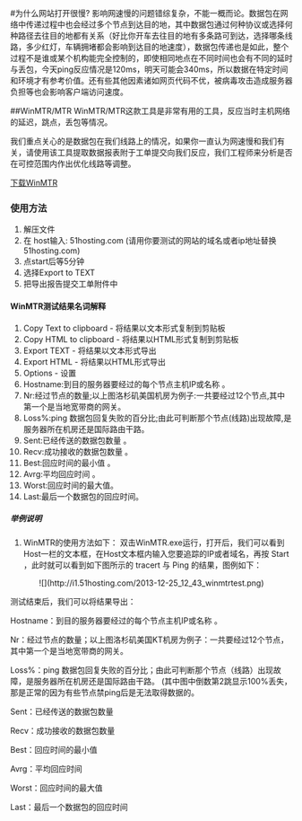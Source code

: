 <!-- --- tag: faq 网络 网速 延迟 掉包 mtr 云主机 独立服务器 虚拟主机 -->
#为什么网站打开很慢?
影响网速慢的问题错综复杂，不能一概而论。数据包在网络中传递过程中也会经过多个节点到达目的地，其中数据包通过何种协议或选择何种路径去往目的地都有关系（好比你开车去往目的地有多条路可到达，选择哪条线路，多少红灯，车辆拥堵都会影响到达目的地速度），数据包传递也是如此，整个过程不是谁或某个机构能完全控制的，即使相同地点在不同时间也会有不同的延时与丢包，今天ping反应情况是120ms，明天可能会340ms，所以数据在特定时间和环境才有参考价值。还有些其他因素诸如网页代码不优，被病毒攻击造成服务器负担等也会影响客户端访问速度。


##WinMTR/MTR
WinMTR/MTR这款工具是非常有用的工具，反应当时主机网络的延迟，跳点，丢包等情况。

我们重点关心的是数据包在我们线路上的情况，如果你一直认为网速慢和我们有关，请使用该工具提取数据报表附于工单提交向我们反应，我们工程师来分析是否在可控范围内作出优化线路等调整。

[下载WinMTR](http://downloads.sourceforge.net/project/winmtr/WinMTR-v092.zip?r=http%3A%2F%2Fsourceforge.net%2Fprojects%2Fwinmtr%2Ffiles%2F&ts=1353040732&use_mirror=jaist)


### 使用方法
1. 解压文件
2. 在 host输入: 51hosting.com (请用你要测试的网站的域名或者ip地址替换51hosting.com)
3. 点start后等5分钟
4. 选择Export to TEXT
5. 把导出报告提交工单附件中

#### WinMTR测试结果名词解释
1. Copy Text to clipboard   - 将结果以文本形式复制到剪贴板
2. Copy HTML to clipboard - 将结果以HTML形式复制到剪贴板
3. Export TEXT  - 将结果以文本形式导出
4. Export HTML - 将结果以HTML形式导出
5. Options - 设置 
6. Hostname:到目的服务器要经过的每个节点主机IP或名称 。
7. Nr:经过节点的数量;以上图洛杉矶美国机房为例子:一共要经过12个节点,其中第一个是当地宽带商的网关。
8. Loss%:ping 数据包回复失败的百分比;由此可判断那个节点(线路)出现故障,是服务器所在机房还是国际路由干路。 
9. Sent:已经传送的数据包数量 。
10. Recv:成功接收的数据包数量 。
11. Best:回应时间的最小值 。
12. Avrg:平均回应时间 。
13. Worst:回应时间的最大值。 
14. Last:最后一个数据包的回应时间。

##### 举例说明
1. WinMTR的使用方法如下：
双击WinMTR.exe运行，打开后，我们可以看到Host一栏的文本框，在Host文本框内输入您要追踪的IP或者域名，再按 Start ，此时就可以看到如下图所示的 tracert 与 Ping 的结果，图例如下：

<center>![](http://i1.51hosting.com/2013-12-25_12_43_winmtrtest.png)</center>

测试结束后，我们可以将结果导出：

Hostname：到目的服务器要经过的每个节点主机IP或名称 。

Nr：经过节点的数量；以上图洛杉矶美国KT机房为例子：一共要经过12个节点，其中第一个是当地宽带商的网关。

Loss%：ping 数据包回复失败的百分比；由此可判断那个节点（线路）出现故障，是服务器所在机房还是国际路由干路。 (其中图中倒数第2跳显示100%丢失，那是正常的因为有些节点禁ping后是无法取得数据的。

Sent：已经传送的数据包数量

Recv：成功接收的数据包数量

Best：回应时间的最小值

Avrg：平均回应时间

Worst：回应时间的最大值

Last：最后一个数据包的回应时间
 